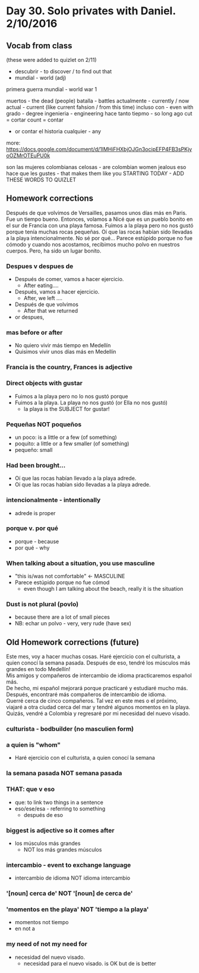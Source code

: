 Day 30. Solo privates with Daniel. 2/10/2016
==================

## Vocab from class
(these were added to quizlet on 2/11)

- descubrir - to discover / to find out that
- mundial - world (adj)

primera guerra mundial - world war 1

muertos - the dead (people)
batalla - battles
actualmente - currently / now
actual - current (like current fahsion / from this time)
incluso con - even with
grado - degree
ingenieria - engineering
hace tanto tiepmo - so long ago
cut = cortar
count = contar
  - or contar el historia 
cualquier - any

more:
  https://docs.google.com/document/d/1lMHiFHXbjOJGn3ocipEFP4FB3sPKjyoOZMrOTEuPU0k

son las mujeres colombianas celosas - are colombian women jealous
eso hace que les gustes - that makes them like you
STARTING TODAY -  ADD THESE WORDS TO QUIZLET

## Homework corrections

Después de que volvimos de Versailles, pasamos unos días más en Paris. Fue un 
tiempo bueno. Entonces, volamos a Nicé que es un pueblo bonito en el sur de
Francia con una playa famosa. Fuimos a la playa pero no nos gustó porque
tenía muchas rocas pequeñas. Oí que las rocas habían sido llevadas a la playa intencionalmente.
No sé por qué... Parece estúpido porque no fue cómodo y cuando nos acostamos,
recibimos mucho polvo en nuestros cuerpos. Pero, ha sido un lugar bonito.

### Despues v despues de
  - Después de comer, vamos a hacer ejercicio.
     - After eating....
  - Después, vamos a hacer ejercicio.
    - After, we left ....
  - Después de que volvimos 
    - After that we returned
  - or despues,

### mas before or after
  - No quiero vivir más tiempo en Medellín
  - Quisimos vivir unos días más en Medellín

### Francia is the country, Frances is adjective

### Direct objects with gustar
  - Fuimos a la playa pero no lo nos gustó porque
  - Fuimos a la playa. La playa no nos gustó (or Ella no nos gustó)
    - la playa is the SUBJECT for gustar!

### Pequeñas NOT poqueños 
  - un poco: is a little or a few (of something)
  - poquito: a little or a few smaller (of something)
  - pequeño: small

### Had been brought...
  - Oí que las rocas habían llevado a la playa adrede.
  - Oí que las rocas habían sido llevadas a la playa adrede.

### intencionalmente - intentionally
  - adrede is proper

### porque v. por qué 
  - porque - because
  - por qué - why

### When talking about a situation, you use masculine
  - "this is/was not comfortable" <- MASCULINE
  - Parece estúpido porque no fue cómod
    - even though I am talking about the beach, really it is the situation

### Dust is not plural (povlo)
  - because there are a lot of small pieces 
  - NB: echar un polvo - very, very rude (have sex)


## Old Homework corrections (future)

Este mes, voy a hacer muchas cosas. Haré ejercicio con el culturista, a quien conocí la semana pasada. 
Después de eso, tendré los músculos más grandes en todo Medellín!  
Mis amigos y compañeros de intercambio de idioma practicaremos español más.  
De hecho, mi español mejorará porque practicaré y estudiaré mucho más.  
Después, encontraré más compañeros de  intercambio de idioma.  
Querré cerca de cinco compañeros. 
Tal vez en este mes o el próximo, viajaré a otra ciudad cerca del mar  y tendré algunos momentos en la playa. 
Quizás, vendré a Colombia y regresaré por mi necesidad  del nuevo visado.

### culturista - bodbuilder (no masculien form)

### a quien is "whom"
  - Haré ejercicio con el culturista, a quien conocí la semana 

### la semana pasada NOT semana pasada

### THAT: que v eso
  - que: to link two things in a sentence 
  - eso/ese/esa - referring to something
    - después de eso

### biggest is adjective so it comes after
  - los músculos más grandes
    - NOT los más grandes músculos

### intercambio - event to exchange language
  - intercambio de idioma NOT idioma intercambio

### '[noun] cerca de' NOT '[noun] de cerca de'
### 'momentos en the playa' NOT 'tiempo a la playa'
  - momentos not tiempo
  - en not a

### my need of not my need for
  - necesidad del nuevo visado.
    - necesidad para el nuevo visado. is OK but de is better
